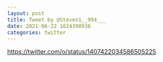 ```yaml
--- 
layout: post 
title: Tweet by @Steven1__994___ 
date: 2021-06-22 1624390936 
categories: twitter 
--- 
```

https://twitter.com/o/status/1407422034586505225